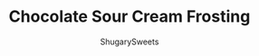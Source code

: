 ---
layout: ../../layouts/MarkdownPostLayout.astro
title: Chocolate Sour Cream Frosting
author: ShugarySweets
pubDate: 2021-02-13
description: "Sweet chocolate frosting with a tangy twist! Chocolate Sour Cream Frosting brings rich, decadent flavor to any cake or cupcake. Add a richer dimension of flavor to your chocolate desserts!"
image_url: https://www.shugarysweets.com/wp-content/uploads/2021/07/chocolate-sour-cream-frosting-facebook.jpg
tags: ["Basics","American"]
calories: 126
protein: 1
carbohydrates: 19
fats: 5
fiber: 0
ingredients: ["1/4 cup unsalted butter","1 cup milk chocolate morsels","3/4 cup full fat sour cream","1/4 cup unsweetened cocoa powder","pinch of kosher salt","3 cups powdered sugar","1 teaspoon vanilla extract"]
serves: 24
time: "10 minutes"
prepTime: "10 minutes"
instructions: ["In a microwave safe glass bowl, add butter and chocolate chips to the bowl. Heat for 30 seconds. Stir and heat an additional 30 seconds. Use a whisk or spatula to combine butter and chocolate until smooth. Set aside.","In a large mixing bowl, add sour cream, cocoa powder, kosher salt, and melted chocolate mixture. Beat for one minute until smooth.","Add in powdered sugar and vanilla extract. Beat until fluffy, about 3-5 minutes. Use on cupcakes or layer cake."]
nutrition: ["126 calories","19 grams carbohydrates","11 milligrams cholesterol","5 grams fat","0 grams fiber","1 grams protein","3 grams saturated fat","12 grams sodium","17 grams sugar","0 grams trans fat","2 grams unsaturated fat"]
---